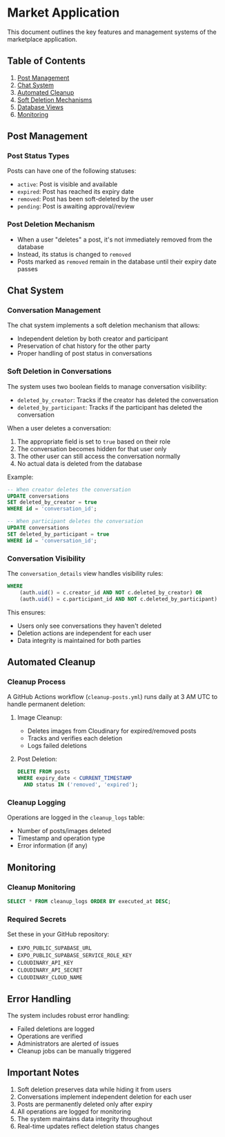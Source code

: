 # Market Application

This document outlines the key features and management systems of the marketplace application.

## Table of Contents
1. [Post Management](#post-management)
2. [Chat System](#chat-system)
3. [Automated Cleanup](#automated-cleanup)
4. [Soft Deletion Mechanisms](#soft-deletion-mechanisms)
5. [Database Views](#database-views)
6. [Monitoring](#monitoring)

## Post Management

### Post Status Types
Posts can have one of the following statuses:
- `active`: Post is visible and available
- `expired`: Post has reached its expiry date
- `removed`: Post has been soft-deleted by the user
- `pending`: Post is awaiting approval/review

### Post Deletion Mechanism
- When a user "deletes" a post, it's not immediately removed from the database
- Instead, its status is changed to `removed`
- Posts marked as `removed` remain in the database until their expiry date passes

## Chat System

### Conversation Management
The chat system implements a soft deletion mechanism that allows:
- Independent deletion by both creator and participant
- Preservation of chat history for the other party
- Proper handling of post status in conversations

### Soft Deletion in Conversations
The system uses two boolean fields to manage conversation visibility:
- `deleted_by_creator`: Tracks if the creator has deleted the conversation
- `deleted_by_participant`: Tracks if the participant has deleted the conversation

When a user deletes a conversation:
1. The appropriate field is set to `true` based on their role
2. The conversation becomes hidden for that user only
3. The other user can still access the conversation normally
4. No actual data is deleted from the database

Example:
```sql
-- When creator deletes the conversation
UPDATE conversations
SET deleted_by_creator = true
WHERE id = 'conversation_id';

-- When participant deletes the conversation
UPDATE conversations
SET deleted_by_participant = true
WHERE id = 'conversation_id';
```

### Conversation Visibility
The `conversation_details` view handles visibility rules:
```sql
WHERE 
    (auth.uid() = c.creator_id AND NOT c.deleted_by_creator) OR
    (auth.uid() = c.participant_id AND NOT c.deleted_by_participant)
```

This ensures:
- Users only see conversations they haven't deleted
- Deletion actions are independent for each user
- Data integrity is maintained for both parties

## Automated Cleanup

### Cleanup Process
A GitHub Actions workflow (`cleanup-posts.yml`) runs daily at 3 AM UTC to handle permanent deletion:

1. Image Cleanup:
   - Deletes images from Cloudinary for expired/removed posts
   - Tracks and verifies each deletion
   - Logs failed deletions

2. Post Deletion:
   ```sql
   DELETE FROM posts
   WHERE expiry_date < CURRENT_TIMESTAMP
     AND status IN ('removed', 'expired');
   ```

### Cleanup Logging
Operations are logged in the `cleanup_logs` table:
- Number of posts/images deleted
- Timestamp and operation type
- Error information (if any)

## Monitoring

### Cleanup Monitoring
```sql
SELECT * FROM cleanup_logs ORDER BY executed_at DESC;
```

### Required Secrets
Set these in your GitHub repository:
- `EXPO_PUBLIC_SUPABASE_URL`
- `EXPO_PUBLIC_SUPABASE_SERVICE_ROLE_KEY`
- `CLOUDINARY_API_KEY`
- `CLOUDINARY_API_SECRET`
- `CLOUDINARY_CLOUD_NAME`

## Error Handling

The system includes robust error handling:
- Failed deletions are logged
- Operations are verified
- Administrators are alerted of issues
- Cleanup jobs can be manually triggered

## Important Notes

1. Soft deletion preserves data while hiding it from users
2. Conversations implement independent deletion for each user
3. Posts are permanently deleted only after expiry
4. All operations are logged for monitoring
5. The system maintains data integrity throughout
6. Real-time updates reflect deletion status changes 